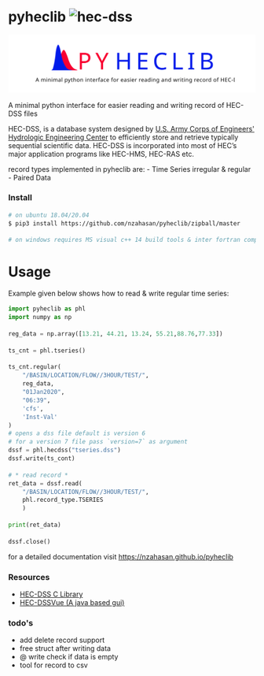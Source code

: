 # pyheclib <img src="assets/dss-icon.svg" alt="hec-dss">
<img src="assets/pyheclib_banner.svg" alt="pyheclib">

A minimal python interface for easier reading and writing record of HEC-DSS files  

HEC-DSS, is a database system designed by [U.S. Army Corps of Engineers' Hydrologic 
Engineering Center](https://www.hec.usace.army.mil/) to efficiently store and retrieve 
typically sequential scientific data. HEC-DSS is incorporated into most of HEC’s 
major application programs like HEC-HMS, HEC-RAS etc.

record types implemented in pyheclib are:
	- Time Series irregular & regular
	- Paired Data


### Install

```bash
# on ubuntu 18.04/20.04
$ pip3 install https://github.com/nzahasan/pyheclib/zipball/master 

# on windows requires MS visual c++ 14 build tools & inter fortran compiler 


```

# Usage

Example given below shows how to read & write regular  time series:

```python
import pyheclib as phl
import numpy as np

reg_data = np.array([13.21, 44.21, 13.24, 55.21,88.76,77.33])

ts_cnt = phl.tseries()

ts_cnt.regular(
	"/BASIN/LOCATION/FLOW//3HOUR/TEST/",
	reg_data,
	"01Jan2020",
	"06:39",
	'cfs',
	'Inst-Val'
)
# opens a dss file default is version 6
# for a version 7 file pass `version=7` as argument 
dssf = phl.hecdss("tseries.dss")
dssf.write(ts_cont)

# * read record *
ret_data = dssf.read(
	"/BASIN/LOCATION/FLOW//3HOUR/TEST/",
	phl.record_type.TSERIES
	)

print(ret_data)

dssf.close()
```

for a detailed documentation visit https://nzahasan.github.io/pyheclib


### Resources  

- [HEC-DSS C Library](https://www.hec.usace.army.mil/software/hec-dss/downloads.aspx) 
- [HEC-DSSVue (A java based gui)](https://www.hec.usace.army.mil/software/hec-dssvue/)

### todo's
- add delete record support
- free struct after writing data
- @ write check if data is empty
- tool for record to csv 